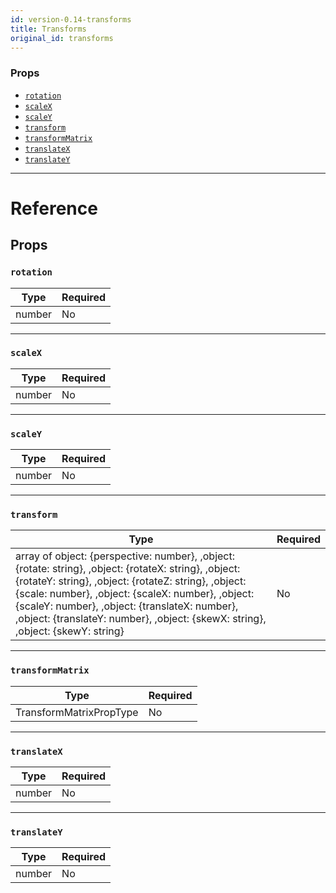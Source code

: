 ```yaml
---
id: version-0.14-transforms
title: Transforms
original_id: transforms
---
```

### Props

- [`rotation`](transforms.md#rotation)
- [`scaleX`](transforms.md#scalex)
- [`scaleY`](transforms.md#scaley)
- [`transform`](transforms.md#transform)
- [`transformMatrix`](transforms.md#transformmatrix)
- [`translateX`](transforms.md#translatex)
- [`translateY`](transforms.md#translatey)






---

# Reference

## Props

### `rotation`



| Type | Required |
| - | - |
| number | No |




---

### `scaleX`



| Type | Required |
| - | - |
| number | No |




---

### `scaleY`



| Type | Required |
| - | - |
| number | No |




---

### `transform`



| Type | Required |
| - | - |
| array of object: {perspective: number}, ,object: {rotate: string}, ,object: {rotateX: string}, ,object: {rotateY: string}, ,object: {rotateZ: string}, ,object: {scale: number}, ,object: {scaleX: number}, ,object: {scaleY: number}, ,object: {translateX: number}, ,object: {translateY: number}, ,object: {skewX: string}, ,object: {skewY: string} | No |




---

### `transformMatrix`



| Type | Required |
| - | - |
| TransformMatrixPropType | No |




---

### `translateX`



| Type | Required |
| - | - |
| number | No |




---

### `translateY`



| Type | Required |
| - | - |
| number | No |






